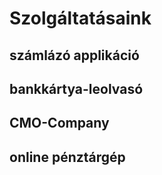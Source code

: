 # Szolgáltatásaink

## számlázó applikáció

## bankkártya-leolvasó

## CMO-Company

## online pénztárgép
